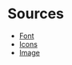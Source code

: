 # Sources

* [Font](https://fonts.google.com/specimen/Rokkitt)
* [Icons](https://fontawesome.com/license)
* [Image](https://www.pexels.com/de-de/foto/berge-wolken-wald-nebel-9754/)
